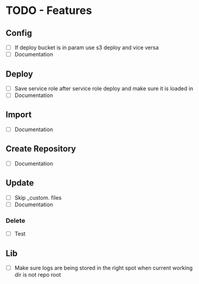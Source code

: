 # TODO - Features

## Config

- [ ] If deploy bucket is in param use s3 deploy and vice versa
- [ ] Documentation

## Deploy

- [ ] Save service role after service role deploy and make sure it is loaded in
- [ ] Documentation

## Import

- [ ] Documentation

## Create Repository

- [ ] Documentation

## Update

- [ ] Skip _custom. files
- [ ] Documentation

### Delete

- [ ] Test

## Lib

- [ ] Make sure logs are being stored in the right spot when current working dir is not repo root
